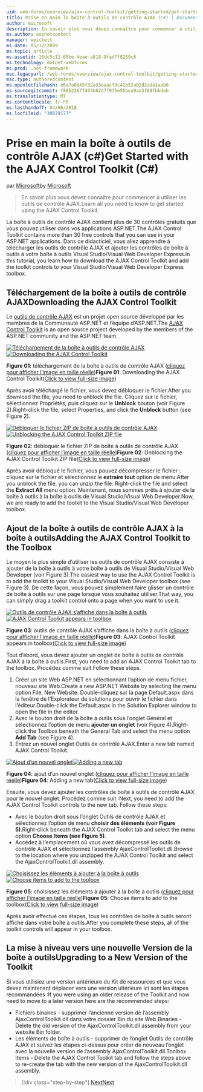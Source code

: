 ```yaml
---
uid: web-forms/overview/ajax-control-toolkit/getting-started/get-started-with-the-ajax-control-toolkit-cs
title: Prise en main la boîte à outils de contrôle AJAX (c#) | Documents Microsoft
author: microsoft
description: En savoir plus vous devez connaître pour commencer à utiliser les outils de contrôle AJAX.
ms.author: aspnetcontent
manager: wpickett
ms.date: 05/12/2009
ms.topic: article
ms.assetid: 16dc5c11-65be-4eae-a818-9fad7f8259c6
ms.technology: dotnet-webforms
ms.prod: .net-framework
msc.legacyurl: /web-forms/overview/ajax-control-toolkit/getting-started/get-started-with-the-ajax-control-toolkit-cs
msc.type: authoredcontent
ms.openlocfilehash: e6a7a8d45f32a33eaacf3c42b52a02d2ada1aab6
ms.sourcegitcommit: f8852267f463b62d7f975e56bea9aa3f68fbbdeb
ms.translationtype: MT
ms.contentlocale: fr-FR
ms.lasthandoff: 04/06/2018
ms.locfileid: "30879177"
---
```

<a name="get-started-with-the-ajax-control-toolkit-c"></a><span data-ttu-id="a5ee6-103">Prise en main la boîte à outils de contrôle AJAX (c#)</span><span class="sxs-lookup"><span data-stu-id="a5ee6-103">Get Started with the AJAX Control Toolkit (C#)</span></span>
====================
<span data-ttu-id="a5ee6-104">par [Microsoft](https://github.com/microsoft)</span><span class="sxs-lookup"><span data-stu-id="a5ee6-104">by [Microsoft](https://github.com/microsoft)</span></span>

> <span data-ttu-id="a5ee6-105">En savoir plus vous devez connaître pour commencer à utiliser les outils de contrôle AJAX.</span><span class="sxs-lookup"><span data-stu-id="a5ee6-105">Learn all you need to know to get started using the AJAX Control Toolkit.</span></span>


<span data-ttu-id="a5ee6-106">La boîte à outils de contrôle AJAX contient plus de 30 contrôles gratuits que vous pouvez utiliser dans vos applications ASP.NET.</span><span class="sxs-lookup"><span data-stu-id="a5ee6-106">The AJAX Control Toolkit contains more than 30 free controls that you can use in your ASP.NET applications.</span></span> <span data-ttu-id="a5ee6-107">Dans ce didacticiel, vous allez apprendre à télécharger les outils de contrôle AJAX et ajouter les contrôles de boîte à outils à votre boîte à outils Visual Studio/Visual Web Developer Express.</span><span class="sxs-lookup"><span data-stu-id="a5ee6-107">In this tutorial, you learn how to download the AJAX Control Toolkit and add the toolkit controls to your Visual Studio/Visual Web Developer Express toolbox.</span></span>

## <a name="downloading-the-ajax-control-toolkit"></a><span data-ttu-id="a5ee6-108">Téléchargement de la boîte à outils de contrôle AJAX</span><span class="sxs-lookup"><span data-stu-id="a5ee6-108">Downloading the AJAX Control Toolkit</span></span>

<span data-ttu-id="a5ee6-109">Le [outils de contrôle AJAX](http://devexpress.com/act) est un projet open source développé par les membres de la Communauté ASP.NET et l’équipe d’ASP.NET.</span><span class="sxs-lookup"><span data-stu-id="a5ee6-109">The [AJAX Control Toolkit](http://devexpress.com/act) is an open source project developed by the members of the ASP.NET community and the ASP.NET team.</span></span> 


<span data-ttu-id="a5ee6-110">[![Téléchargement de la boîte à outils de contrôle AJAX](get-started-with-the-ajax-control-toolkit-cs/_static/image1.jpg)](get-started-with-the-ajax-control-toolkit-cs/_static/image1.png)</span><span class="sxs-lookup"><span data-stu-id="a5ee6-110">[![Downloading the AJAX Control Toolkit](get-started-with-the-ajax-control-toolkit-cs/_static/image1.jpg)](get-started-with-the-ajax-control-toolkit-cs/_static/image1.png)</span></span>

<span data-ttu-id="a5ee6-111">**Figure 01**: téléchargement de la boîte à outils de contrôle AJAX ([cliquez pour afficher l’image en taille réelle](get-started-with-the-ajax-control-toolkit-cs/_static/image2.png))</span><span class="sxs-lookup"><span data-stu-id="a5ee6-111">**Figure 01**: Downloading the AJAX Control Toolkit([Click to view full-size image](get-started-with-the-ajax-control-toolkit-cs/_static/image2.png))</span></span>


<span data-ttu-id="a5ee6-112">Après avoir téléchargé le fichier, vous devez débloquer le fichier.</span><span class="sxs-lookup"><span data-stu-id="a5ee6-112">After you download the file, you need to unblock the file.</span></span> <span data-ttu-id="a5ee6-113">Cliquez sur le fichier, sélectionnez Propriétés, puis cliquez sur le **Unblock** bouton (voir Figure 2).</span><span class="sxs-lookup"><span data-stu-id="a5ee6-113">Right-click the file, select Properties, and click the **Unblock** button (see Figure 2).</span></span>


<span data-ttu-id="a5ee6-114">[![Débloquer le fichier ZIP de boîte à outils de contrôle AJAX](get-started-with-the-ajax-control-toolkit-cs/_static/image2.jpg)](get-started-with-the-ajax-control-toolkit-cs/_static/image3.png)</span><span class="sxs-lookup"><span data-stu-id="a5ee6-114">[![Unblocking the AJAX Control Toolkit ZIP file](get-started-with-the-ajax-control-toolkit-cs/_static/image2.jpg)](get-started-with-the-ajax-control-toolkit-cs/_static/image3.png)</span></span>

<span data-ttu-id="a5ee6-115">**Figure 02**: débloquer le fichier ZIP de boîte à outils de contrôle AJAX ([cliquez pour afficher l’image en taille réelle](get-started-with-the-ajax-control-toolkit-cs/_static/image4.png))</span><span class="sxs-lookup"><span data-stu-id="a5ee6-115">**Figure 02**: Unblocking the AJAX Control Toolkit ZIP file([Click to view full-size image](get-started-with-the-ajax-control-toolkit-cs/_static/image4.png))</span></span>


<span data-ttu-id="a5ee6-116">Après avoir débloqué le fichier, vous pouvez décompresser le fichier : cliquez sur le fichier et sélectionnez le **extraire tout** option de menu.</span><span class="sxs-lookup"><span data-stu-id="a5ee6-116">After you unblock the file, you can unzip the file: Right-click the file and select the **Extract All** menu option.</span></span> <span data-ttu-id="a5ee6-117">Maintenant, nous sommes prêts à ajouter de la boîte à outils à la boîte à outils de Visual Studio/Visual Web Developer.</span><span class="sxs-lookup"><span data-stu-id="a5ee6-117">Now, we are ready to add the toolkit to the Visual Studio/Visual Web Developer toolbox.</span></span>

## <a name="adding-the-ajax-control-toolkit-to-the-toolbox"></a><span data-ttu-id="a5ee6-118">Ajout de la boîte à outils de contrôle AJAX à la boîte à outils</span><span class="sxs-lookup"><span data-stu-id="a5ee6-118">Adding the AJAX Control Toolkit to the Toolbox</span></span>

<span data-ttu-id="a5ee6-119">Le moyen le plus simple d’utiliser les outils de contrôle AJAX consiste à ajouter de la boîte à outils à votre boîte à outils de Visual Studio/Visual Web Developer (voir Figure 3).</span><span class="sxs-lookup"><span data-stu-id="a5ee6-119">The easiest way to use the AJAX Control Toolkit is to add the toolkit to your Visual Studio/Visual Web Developer toolbox (see Figure 3).</span></span> <span data-ttu-id="a5ee6-120">De cette façon, vous pouvez simplement faire glisser un contrôle de boîte à outils sur une page lorsque vous souhaitez utiliser.</span><span class="sxs-lookup"><span data-stu-id="a5ee6-120">That way, you can simply drag a toolkit control onto a page when you want to use it.</span></span>


<span data-ttu-id="a5ee6-121">[![Outils de contrôle AJAX s’affiche dans la boîte à outils](get-started-with-the-ajax-control-toolkit-cs/_static/image3.jpg)](get-started-with-the-ajax-control-toolkit-cs/_static/image5.png)</span><span class="sxs-lookup"><span data-stu-id="a5ee6-121">[![AJAX Control Toolkit appears in toolbox](get-started-with-the-ajax-control-toolkit-cs/_static/image3.jpg)](get-started-with-the-ajax-control-toolkit-cs/_static/image5.png)</span></span>

<span data-ttu-id="a5ee6-122">**Figure 03**: outils de contrôle AJAX s’affiche dans la boîte à outils ([cliquez pour afficher l’image en taille réelle](get-started-with-the-ajax-control-toolkit-cs/_static/image6.png))</span><span class="sxs-lookup"><span data-stu-id="a5ee6-122">**Figure 03**: AJAX Control Toolkit appears in toolbox([Click to view full-size image](get-started-with-the-ajax-control-toolkit-cs/_static/image6.png))</span></span>


<span data-ttu-id="a5ee6-123">Tout d’abord, vous devez ajouter un onglet de boîte à outils de contrôle AJAX à la boîte à outils.</span><span class="sxs-lookup"><span data-stu-id="a5ee6-123">First, you need to add an AJAX Control Toolkit tab to the toolbox.</span></span> <span data-ttu-id="a5ee6-124">Procédez comme suit.</span><span class="sxs-lookup"><span data-stu-id="a5ee6-124">Follow these steps.</span></span>

1. <span data-ttu-id="a5ee6-125">Créer un site Web ASP.NET en sélectionnant l’option de menu fichier, nouveau site Web.</span><span class="sxs-lookup"><span data-stu-id="a5ee6-125">Create a new ASP.NET Website by selecting the menu option File, New Website.</span></span> <span data-ttu-id="a5ee6-126">Double-cliquez sur la page Default.aspx dans la fenêtre de l’Explorateur de solutions pour ouvrir le fichier dans l’éditeur.</span><span class="sxs-lookup"><span data-stu-id="a5ee6-126">Double-click the Default.aspx in the Solution Explorer window to open the file in the editor.</span></span>
2. <span data-ttu-id="a5ee6-127">Avec le bouton droit de la boîte à outils sous l’onglet Général et sélectionnez l’option de menu **ajouter un onglet** (voir Figure 4).</span><span class="sxs-lookup"><span data-stu-id="a5ee6-127">Right-click the Toolbox beneath the General Tab and select the menu option **Add Tab** (see Figure 4).</span></span>
3. <span data-ttu-id="a5ee6-128">Entrez un nouvel onglet Outils de contrôle AJAX.</span><span class="sxs-lookup"><span data-stu-id="a5ee6-128">Enter a new tab named AJAX Control Toolkit.</span></span>


<span data-ttu-id="a5ee6-129">[![Ajout d’un nouvel onglet](get-started-with-the-ajax-control-toolkit-cs/_static/image4.jpg)](get-started-with-the-ajax-control-toolkit-cs/_static/image7.png)</span><span class="sxs-lookup"><span data-stu-id="a5ee6-129">[![Adding a new tab](get-started-with-the-ajax-control-toolkit-cs/_static/image4.jpg)](get-started-with-the-ajax-control-toolkit-cs/_static/image7.png)</span></span>

<span data-ttu-id="a5ee6-130">**Figure 04**: ajout d’un nouvel onglet ([cliquez pour afficher l’image en taille réelle](get-started-with-the-ajax-control-toolkit-cs/_static/image8.png))</span><span class="sxs-lookup"><span data-stu-id="a5ee6-130">**Figure 04**: Adding a new tab([Click to view full-size image](get-started-with-the-ajax-control-toolkit-cs/_static/image8.png))</span></span>


<span data-ttu-id="a5ee6-131">Ensuite, vous devez ajouter les contrôles de boîte à outils de contrôle AJAX pour le nouvel onglet. Procédez comme suit :</span><span class="sxs-lookup"><span data-stu-id="a5ee6-131">Next, you need to add the AJAX Control Toolkit controls to the new tab. Follow these steps:</span></span>

- <span data-ttu-id="a5ee6-132">Avec le bouton droit sous l’onglet Outils de contrôle AJAX et sélectionnez l’option de menu **choisir des éléments (voir Figure 5)**.</span><span class="sxs-lookup"><span data-stu-id="a5ee6-132">Right-click beneath the AJAX Control Toolkit tab and select the menu option **Choose Items (see Figure 5)**.</span></span>
- <span data-ttu-id="a5ee6-133">Accédez à l’emplacement où vous avez décompressé les outils de contrôle AJAX et sélectionnez l’assembly AjaxControlToolkit.dll.</span><span class="sxs-lookup"><span data-stu-id="a5ee6-133">Browse to the location where you unzipped the AJAX Control Toolkit and select the AjaxControlToolkit.dll assembly.</span></span>


<span data-ttu-id="a5ee6-134">[![Choisissez les éléments à ajouter à la boîte à outils](get-started-with-the-ajax-control-toolkit-cs/_static/image5.jpg)](get-started-with-the-ajax-control-toolkit-cs/_static/image9.png)</span><span class="sxs-lookup"><span data-stu-id="a5ee6-134">[![Choose items to add to the toolbox](get-started-with-the-ajax-control-toolkit-cs/_static/image5.jpg)](get-started-with-the-ajax-control-toolkit-cs/_static/image9.png)</span></span>

<span data-ttu-id="a5ee6-135">**Figure 05**: choisissez les éléments à ajouter à la boîte à outils ([cliquez pour afficher l’image en taille réelle](get-started-with-the-ajax-control-toolkit-cs/_static/image10.png))</span><span class="sxs-lookup"><span data-stu-id="a5ee6-135">**Figure 05**: Choose items to add to the toolbox([Click to view full-size image](get-started-with-the-ajax-control-toolkit-cs/_static/image10.png))</span></span>


<span data-ttu-id="a5ee6-136">Après avoir effectué ces étapes, tous les contrôles de boîte à outils seront affiche dans votre boîte à outils.</span><span class="sxs-lookup"><span data-stu-id="a5ee6-136">After you complete these steps, all of the toolkit controls will appear in your toolbox.</span></span>

## <a name="upgrading-to-a-new-version-of-the-toolkit"></a><span data-ttu-id="a5ee6-137">La mise à niveau vers une nouvelle Version de la boîte à outils</span><span class="sxs-lookup"><span data-stu-id="a5ee6-137">Upgrading to a New Version of the Toolkit</span></span>

<span data-ttu-id="a5ee6-138">Si vous utilisiez une version antérieure du Kit de ressources et que vous devez maintenant déplacer vers une version ultérieure ici sont les étapes recommandées :</span><span class="sxs-lookup"><span data-stu-id="a5ee6-138">If you were using an older release of the Toolkit and now need to move to a later version here are the recommended steps:</span></span>

- <span data-ttu-id="a5ee6-139">Fichiers binaires - supprimer l’ancienne version de l’assembly AjaxControlToolkit.dll dans votre dossier Bin du site Web.</span><span class="sxs-lookup"><span data-stu-id="a5ee6-139">Binaries - Delete the old version of the AjaxControlToolkit.dll assembly from your website Bin folder.</span></span>
- <span data-ttu-id="a5ee6-140">Les éléments de boîte à outils - supprimer de l’onglet Outils de contrôle AJAX et suivez les étapes ci-dessus pour créer de nouveau l’onglet avec la nouvelle version de l’assembly AjaxControlToolkit.dll.</span><span class="sxs-lookup"><span data-stu-id="a5ee6-140">Toolbox Items - Delete the AJAX Control Toolkit tab and follow the steps above to re-create the tab with the new version of the AjaxControlToolkit.dll assembly.</span></span>

> [!div class="step-by-step"]
> [<span data-ttu-id="a5ee6-141">Next</span><span class="sxs-lookup"><span data-stu-id="a5ee6-141">Next</span></span>](using-ajax-control-toolkit-controls-and-control-extenders-cs.md)
